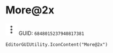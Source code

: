 # More@2x
![](/img/More@2x.png)
GUID: `6848015237940817381`
```
EditorGUIUtility.IconContent("More@2x")
```
